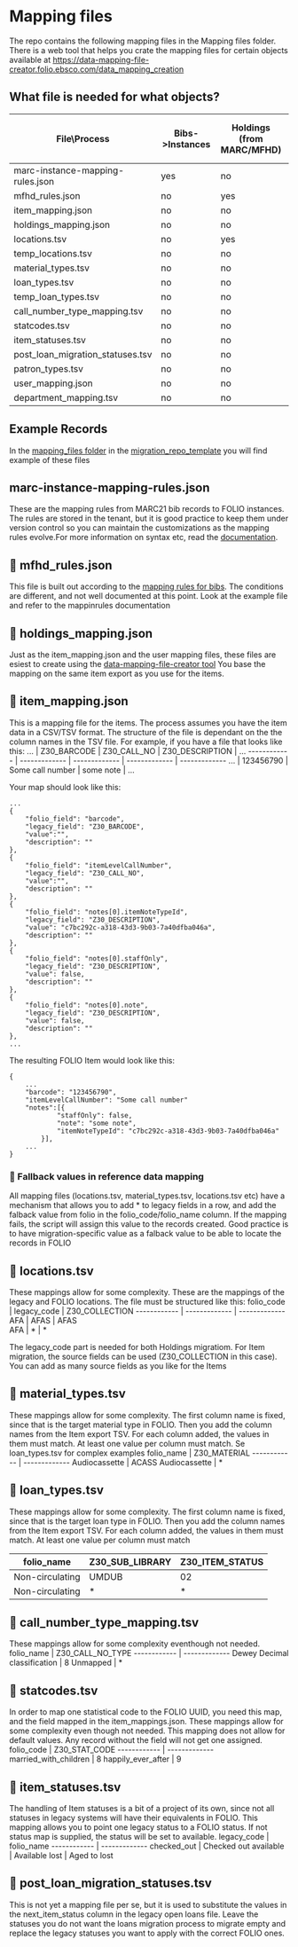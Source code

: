 # Mapping files
The repo contains the following mapping files in the Mapping files folder.
There is a web tool that helps you crate the mapping files for certain objects available at https://data-mapping-file-creator.folio.ebsco.com/data_mapping_creation

## What file is needed for what objects?
File\Process | Bibs->Instances | Holdings (from MARC/MFHD) | Holdings (from item tsv/csv) | Items  | Open Loans  | Users   
------------ | ------------- | ------------- | ------------- | ------------- | ------------- | -------------   
marc-instance-mapping-rules.json  | yes | no | no | no |   no    |   no
mfhd_rules.json  | no | yes | no | no |  no   |   no
item_mapping.json  | no | no | no | yes |  no   |   no
holdings_mapping.json  | no | no | yes |  no   |   no
locations.tsv  | no | yes | yes | yes |  no   |   no
temp_locations.tsv  | no | no | no | optional |  no   |   no
material_types.tsv  | no | no | no |  yes   |   no
loan_types.tsv  | no | no | no | yes |  no   |   no
temp_loan_types.tsv  | no | no | no | optional |  no   |   no
call_number_type_mapping.tsv  | no | no | optional | optional |  no   |   no
statcodes.tsv  | no | no | optional | optional |  no   |   no
item_statuses.tsv | no | no | no | optional    |  no   |   no
post_loan_migration_statuses.tsv | no | no | no | no    |  optional  |   no
patron_types.tsv | no | no | no | no    |  no  |   yes
user_mapping.json | no | no | no | no    |  no  |   yes
department_mapping.tsv | no | no | no | no    |  no  |   yes

## Example Records
In the [mapping_files folder](https://github.com/FOLIO-FSE/migration_repo_template/tree/main/mapping_files) in the [migration_repo_template](https://github.com/FOLIO-FSE/migration_repo_template) you will find example of these files

##  marc-instance-mapping-rules.json
These are the mapping rules from MARC21 bib records to FOLIO instances. The rules are stored in the tenant, but it is good practice to keep them under version control so you can maintain the customizations as the mapping rules evolve.For more information on syntax etc, read the [documentation](https://github.com/folio-org/mod-source-record-manager/blob/master/RuleProcessorApi.md).

## 📄 mfhd_rules.json
This file is built out according to the [mapping rules for bibs](https://github.com/folio-org/mod-source-record-manager/blob/master/RuleProcessorApi.md). The conditions are different, and not well documented at this point. Look at the example file and refer to the mappinrules documentation 

## 📄 holdings_mapping.json
Just as the item_mapping.json and the user mapping files, these files are esiest to create using the [data-mapping-file-creator tool](https://data-mapping-file-creator.folio.ebsco.com/data_mapping_creation)
You base the mapping on the same item export as you use for the items.

## 📄 item_mapping.json
This is a mapping file for the items. The process assumes you have the item data in a CSV/TSV format. 
The structure of the file is dependant on the the column names in the TSV file. For example, if you have a file that looks like this:
... | Z30_BARCODE | Z30_CALL_NO | Z30_DESCRIPTION |  ... 
------------ | ------------- | ------------- | ------------- | -------------
 ... | 123456790 | Some call number | some note  | ...
 


Your map should look like this:
```
...
{
    "folio_field": "barcode",
    "legacy_field": "Z30_BARCODE",
    "value":"",
    "description": ""
},
{
    "folio_field": "itemLevelCallNumber",
    "legacy_field": "Z30_CALL_NO",
    "value":"",
    "description": ""
}, 
{
    "folio_field": "notes[0].itemNoteTypeId",
    "legacy_field": "Z30_DESCRIPTION",
    "value": "c7bc292c-a318-43d3-9b03-7a40dfba046a",
    "description": ""
},
{
    "folio_field": "notes[0].staffOnly",
    "legacy_field": "Z30_DESCRIPTION",
    "value": false,
    "description": ""
},
{
    "folio_field": "notes[0].note",
    "legacy_field": "Z30_DESCRIPTION",
    "value": false,
    "description": ""
},
...
```
The resulting FOLIO Item would look like this:
```
{
	...
	"barcode": "123456790",
	"itemLevelCallNumber": "Some call number"
	"notes":[{
			"staffOnly": false,
			"note": "some note",
			"itemNoteTypeId": "c7bc292c-a318-43d3-9b03-7a40dfba046a"			
		}],
	...
}
```
### 📄 Fallback values in reference data mapping
All mapping files (locations.tsv, material_types.tsv, locations.tsv etc) have a mechanism that allows you to add * to legacy fields in a row, and add the falback value from folio in the folio_code/folio_name column. If the mapping fails, the script will assign this value to the records created. Good practice is to have migration-specific value as a falback value to be able to locate the records in FOLIO


## 📄 locations.tsv
These mappings allow for some complexity. These are the mappings of the legacy and FOLIO locations. The file must be structured like this:
 folio_code | legacy_code | Z30_COLLECTION 
------------ | ------------- | -------------
 AFA | AFAS | AFAS   
 AFA  |  * |  *    
 
The legacy_code part is needed for both Holdings migratiom. For Item migration, the source fields can be used (Z30_COLLECTION in this case). You can add as many source fields as you like for the Items

## 📄 material_types.tsv
These mappings allow for some complexity. The first column name is fixed, since that is the target material type in FOLIO. Then you add the column names from the Item export TSV. For each column added, the values in them must match. At least one value per column must match. Se loan_types.tsv for complex examples
 folio_name | Z30_MATERIAL 
------------ | ------------- 
 Audiocassette | ACASS
 Audiocassette | *

## 📄 loan_types.tsv
These mappings allow for some complexity. The first column name is fixed, since that is the target loan type in FOLIO. Then you add the column names from the Item export TSV. For each column added, the values in them must match. At least one value per column must match

 folio_name | Z30_SUB_LIBRARY | Z30_ITEM_STATUS 
------------ | ------------- | -------------
 Non-circulating | UMDUB | 02
 Non-circulating | * | *   

## 📄 call_number_type_mapping.tsv
These mappings allow for some complexity eventhough not needed. 
 folio_name | Z30_CALL_NO_TYPE 
------------ | -------------
Dewey Decimal classification | 8
Unmapped | *   

## 📄 statcodes.tsv
In order to map one statistical code to the FOLIO UUID, you need this map, and the field mapped in the item_mappings.json. These mappings allow for some complexity even though not needed. This mapping does not allow for default values. Any record without the field will not get one assigned.
 folio_code | Z30_STAT_CODE 
------------ | -------------
married_with_children | 8
happily_ever_after | 9

## 📄 item_statuses.tsv	
The handling of Item statuses is a bit of a project of its own, since not all statuses in legacy systems will have their equivalents in FOLIO. This mapping allows you to point one legacy status to a FOLIO status. If not status map is supplied, the status will be set to available.
legacy_code | folio_name 
------------ | -------------
checked_out | Checked out
available | Available
lost | Aged to lost

## 📄 post_loan_migration_statuses.tsv
This is not yet a mapping file per se, but it is used to substitute the values in the next_item_status column in the legacy open loans file.
Leave the statuses you do not want the loans migration process to migrate empty and replace the legacy statuses you want to apply with the correct FOLIO ones.
